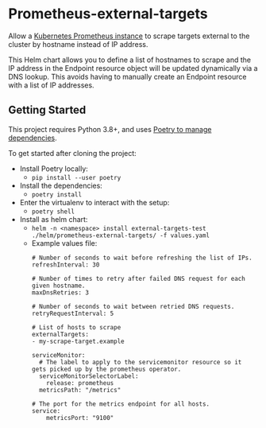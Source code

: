 # Prometheus-external-targets

Allow a [Kubernetes Prometheus instance][kube-prometheus-stack] to scrape targets external to the cluster by hostname instead of IP address.

This Helm chart allows you to define a list of hostnames to scrape and the IP address in the Endpoint resource object will be updated dynamically via a DNS lookup. This avoids having to manually create an Endpoint resource with a list of IP addresses.

## Getting Started

This project requires Python 3.8+, and uses [Poetry to manage dependencies][poetry-proj].

To get started after cloning the project:

* Install Poetry locally:
  * `pip install --user poetry`
* Install the dependencies:
  * `poetry install`
* Enter the virtualenv to interact with the setup:
  * `poetry shell`
* Install as helm chart:
  * `helm -n <namespace> install external-targets-test ./helm/prometheus-external-targets/ -f values.yaml`
  * Example values file: 
    ```
    # Number of seconds to wait before refreshing the list of IPs. 
    refreshInterval: 30

    # Number of times to retry after failed DNS request for each given hostname.
    maxDnsRetries: 3

    # Number of seconds to wait between retried DNS requests.
    retryRequestInterval: 5

    # List of hosts to scrape
    externalTargets:
    - my-scrape-target.example

    serviceMonitor:
      # The label to apply to the servicemonitor resource so it gets picked up by the prometheus operator. 
      serviceMonitorSelectorLabel:
        release: prometheus
      metricsPath: "/metrics"

    # The port for the metrics endpoint for all hosts.
    service:
        metricsPort: "9100"
    ``` 

[kube-prometheus-stack]: https://github.com/prometheus-community/helm-charts/tree/main/charts/kube-prometheus-stack

[poetry-proj]: https://python-poetry.org/
